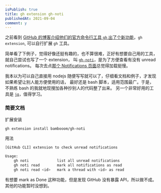 ```yaml
---
isPublish: true
title: gh extension gh-noti
publishedAt: 2021-09-04
comment: y
---
```


之前看到 [GitHub 的博客介绍他们的官方命令行工具 `gh` 出了个新功能](https://github.blog/2021-08-24-github-cli-2-0-includes-extensions/)，`gh extension`, 可以自行扩展 `gh` 工具。

简单看了下例子，觉得好像还挺有趣的，也不算很难，正好有想要自己用的工具，就自己尝试也写了一个 extension，
叫 [`gh-noti`](https://github.com/bambooom/gh-noti)，是为了方便查看有没有 unread notifications。
每次去点[那个 Notifications 页面](https://github.com/notifications)总觉得加载挺慢。

我本以为可以自己直接用 nodejs 随便写写就可以了，仔细看文档和例子，才发现如果希望让别人能方便使用的话，
最好还是 bash 脚本，适用范围最广。于是，不熟练 bash 的我就地现搜加各种抄别人的代码整了出来。
另一个非常好用的工具是 [`jq`](https://stedolan.github.io/jq/manual/)，值得学习。

### 简要文档

扩展安装

```sh
gh extension install bambooom/gh-noti
```

用法

```sh
[GitHub CLI] extension to check unread notifications

Usage:
    gh noti             list all unread notifications
    gh noti read        mark all notifications as read
    gh noti read <id>   mark a thread with <id> as read
```

有想要 mark as Done 这种功能，但是发现 GitHub 没有暴露 API，所以做不成。
其他的功能暂时没想到。
